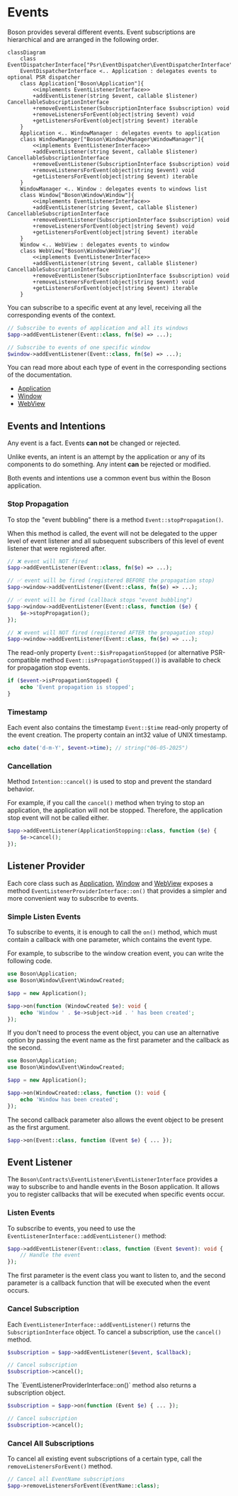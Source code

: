 # Events

Boson provides several different events. Event subscriptions are hierarchical 
and are arranged in the following order.

```mermaid
classDiagram
    class EventDispatcherInterface["Psr\EventDispatcher\EventDispatcherInterface"]
    EventDispatcherInterface <.. Application : delegates events to optional PSR dispatcher
    class Application["Boson\Application"]{
        <<implements EventListenerInterface>>
        +addEventListener(string $event, callable $listener) CancellableSubscriptionInterface
        +removeEventListener(SubscriptionInterface $subscription) void
        +removeListenersForEvent(object|string $event) void
        +getListenersForEvent(object|string $event) iterable
    }
    Application <.. WindowManager : delegates events to application
    class WindowManager["Boson\Window\Manager\WindowManager"]{
        <<implements EventListenerInterface>>
        +addEventListener(string $event, callable $listener) CancellableSubscriptionInterface
        +removeEventListener(SubscriptionInterface $subscription) void
        +removeListenersForEvent(object|string $event) void
        +getListenersForEvent(object|string $event) iterable
    }
    WindowManager <.. Window : delegates events to windows list
    class Window["Boson\Window\Window"]{
        <<implements EventListenerInterface>>
        +addEventListener(string $event, callable $listener) CancellableSubscriptionInterface
        +removeEventListener(SubscriptionInterface $subscription) void
        +removeListenersForEvent(object|string $event) void
        +getListenersForEvent(object|string $event) iterable
    }
    Window <.. WebView : delegates events to window
    class WebView["Boson\Window\WebView"]{
        <<implements EventListenerInterface>>
        +addEventListener(string $event, callable $listener) CancellableSubscriptionInterface
        +removeEventListener(SubscriptionInterface $subscription) void
        +removeListenersForEvent(object|string $event) void
        +getListenersForEvent(object|string $event) iterable
    }
```

You can subscribe to a specific event at any level, receiving all the 
corresponding events of the context.

```php
// Subscribe to events of application and all its windows
$app->addEventListener(Event::class, fn($e) => ...);

// Subscribe to events of one specific window
$window->addEventListener(Event::class, fn($e) => ...);
```

You can read more about each type of event in the corresponding
sections of the documentation.

- [Application](application-events.md)
- [Window](window-events.md)
- [WebView](webview-events.md)

## Events and Intentions

Any event is a fact. Events **can not** be changed or rejected. 

Unlike events, an intent is an attempt by the application or any of its 
components to do something. Any intent **can** be rejected or modified.

Both events and intentions use a common event bus within 
the Boson application.

### Stop Propagation


To stop the "event bubbling" there is a method `Event::stopPropagation()`.

When this method is called, the event will not be delegated to the upper level 
of event listener and all subsequent subscribers of this level of event listener
that were registered after.

```php
// ❌ event will NOT fired
$app->addEventListener(Event::class, fn($e) => ...);

// ✅ event will be fired (registered BEFORE the propagation stop)
$app->window->addEventListener(Event::class, fn($e) => ...);

// ✅ event will be fired (callback stops "event bubbling")
$app->window->addEventListener(Event::class, function ($e) {
    $e->stopPropagation();
});

// ❌ event will NOT fired (registered AFTER the propagation stop)
$app->window->addEventListener(Event::class, fn($e) => ...);
```

The read-only property `Event::$isPropagationStopped` (or alternative 
PSR-compatible method `Event::isPropagationStopped()`) is available to check 
for propagation stop events.

```php
if ($event->isPropagationStopped) {
    echo 'Event propagation is stopped';
}
```

### Timestamp


Each event also contains the timestamp `Event::$time` read-only property 
of the event creation. The property contain an int32 value of UNIX timestamp.

```php
echo date('d-m-Y', $event->time); // string("06-05-2025")
```

### Cancellation


Method `Intention::cancel()` is used to stop and prevent the standard behavior.

For example, if you call the `cancel()` method when trying to stop an 
application, the application will not be stopped. Therefore, the application 
stop event will not be called either.

```php
$app->addEventListener(ApplicationStopping::class, function ($e) {
    $e->cancel();
});
```

## Listener Provider

Each core class such as [Application](application.md),
[Window](window.md) and [WebView](webview.md) exposes a 
method `EventListenerProviderInterface::on()` that 
provides a simpler and more convenient way to subscribe to events.

### Simple Listen Events

To subscribe to events, it is enough to call the `on()` method, which must 
contain a callback with one parameter, which contains the event type.

For example, to subscribe to the window creation event, you can write 
the following code.

```php
use Boson\Application;
use Boson\Window\Event\WindowCreated;

$app = new Application();

$app->on(function (WindowCreated $e): void {
    echo 'Window ' . $e->subject->id . ' has been created';
});
```

If you don't need to process the event object, you can use an alternative 
option by passing the event name as the first parameter and the callback 
as the second.

```php
use Boson\Application;
use Boson\Window\Event\WindowCreated;

$app = new Application();

$app->on(WindowCreated::class, function (): void {
    echo 'Window has been created';
});
```

<tip>
The second callback parameter also allows the event object to be present 
as the first argument.

```php
$app->on(Event::class, function (Event $e) { ... });
```
</tip>


## Event Listener

The `Boson\Contracts\EventListener\EventListenerInterface` provides a way to 
subscribe to and handle events in the Boson application. It allows you to 
register callbacks that will be executed when specific events occur.

### Listen Events

To subscribe to events, you need to use the 
`EventListenerInterface::addEventListener()` method:

```php
$app->addEventListener(Event::class, function (Event $event): void {
    // Handle the event
});
```

The first parameter is the event class you want to listen to, and the second 
parameter is a callback function that will be executed when the event occurs.

### Cancel Subscription

Each `EventListenerInterface::addEventListener()` returns the 
`SubscriptionInterface` object. To cancel a subscription, 
use the `cancel()` method.

```php
$subscription = $app->addEventListener($event, $callback);

// Cancel subscription
$subscription->cancel();
```

<tip>
The `EventListenerProviderInterface::on()` method also returns 
a subscription object.

```php
$subscription = $app->on(function (Event $e) { ... });

// Cancel subscription
$subscription->cancel();
```
</tip>

### Cancel All Subscriptions

To cancel all existing event subscriptions of a certain type, 
call the `removeListenersForEvent()` method.

```php
// Cancel all EventName subscriptions
$app->removeListenersForEvent(EventName::class);
```